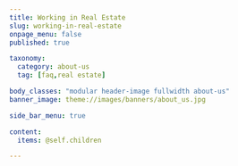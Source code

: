 ```yaml
---
title: Working in Real Estate
slug: working-in-real-estate
onpage_menu: false
published: true

taxonomy:
  category: about-us
  tag: [faq,real estate]

body_classes: "modular header-image fullwidth about-us"
banner_image: theme://images/banners/about_us.jpg

side_bar_menu: true

content:
  items: @self.children

---
```


